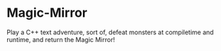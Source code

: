 # Magic-Mirror
Play a C++ text adventure, sort of, defeat monsters at compiletime and runtime, and return the Magic Mirror!
